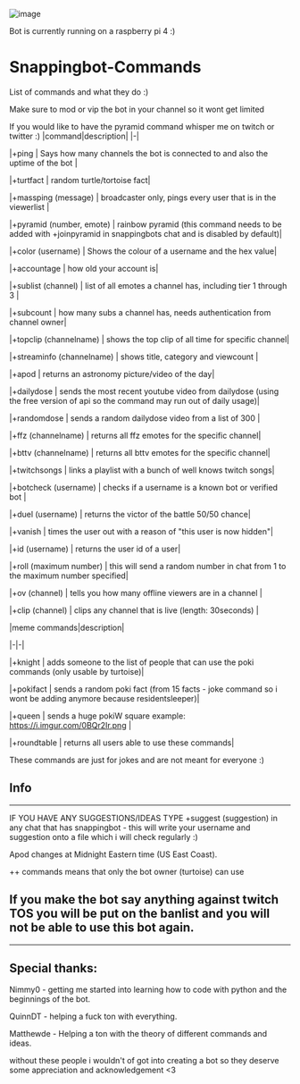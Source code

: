 ![image](https://static-cdn.jtvnw.net/emoticons/v1/304645329/3.0)

Bot is currently running on a raspberry pi 4  :)

# Snappingbot-Commands
List of commands and what they do :) 

Make sure to mod or vip the bot in your channel so it wont get limited

If you would like to have the pyramid command whisper me on twitch or twitter :) 
|command|description|
|-|

|+ping | Says how many channels the bot is connected to and also the uptime of the bot |

|+turtfact | random turtle/tortoise fact|

|+massping (message) | broadcaster only, pings every user that is in the viewerlist |

|+pyramid (number, emote) | rainbow pyramid (this command needs to be added with +joinpyramid in snappingbots chat and is disabled by default)|

|+color (username) | Shows the colour of a username and the hex value|

|+accountage | how old your account is|

|+sublist (channel) | list of all emotes a channel has, including tier 1 through 3 |

|+subcount | how many subs a channel has, needs authentication from channel owner|

|+topclip (channelname) | shows the top clip of all time for specific channel|

|+streaminfo (channelname) | shows title, category and viewcount |

|+apod | returns an astronomy picture/video of the day|

|+dailydose | sends the most recent youtube video from dailydose (using the free version of api so the command may run out of daily usage)|

|+randomdose | sends a random dailydose video from a list of 300 |

|+ffz (channelname) | returns all ffz emotes for the specific channel|

|+bttv (channelname) | returns all bttv emotes for the specific channel|

|+twitchsongs | links a playlist with a bunch of well knows twitch songs|

|+botcheck (username) | checks if a username is a known bot or verified bot |

|+duel (username) | returns the victor of the battle 50/50 chance|

|+vanish | times the user out with a reason of "this user is now hidden"|

|+id (username) | returns the user id of a user|

|+roll (maximum number) | this will send a random number in chat from 1 to the maximum number specified|

|+ov (channel) | tells you how many offline viewers are in a channel |

|+clip (channel) | clips any channel that is live (length: 30seconds) |

|meme commands|description|

|-|-|

|+knight | adds someone to the list of people that can use the poki commands (only usable by turtoise)|

|+pokifact | sends a random poki fact (from 15 facts - joke command so i wont be adding anymore because residentsleeper)|

|+queen | sends a huge pokiW square example: https://i.imgur.com/0BQr2Ir.png |

|+roundtable | returns all users able to use these commands|

These commands are just for jokes and are not meant for everyone :) 

## Info
---
IF YOU HAVE ANY SUGGESTIONS/IDEAS TYPE +suggest (suggestion) in any chat that has snappingbot - this will write  your username and suggestion onto a file which i will check regularly :) 

Apod changes at Midnight Eastern time (US East Coast). 

++ commands means that only the bot owner (turtoise) can use

## If you make the bot say anything against twitch TOS you will be put on the banlist and you will not be able to use this bot again. 
---

## Special  thanks:

Nimmy0 - getting me started into learning how to code with python and the beginnings of the bot.

QuinnDT - helping a fuck ton with everything.

Matthewde - Helping a ton with the theory of different commands and ideas.

without these people i wouldn't of got into creating a bot so they deserve some appreciation and acknowledgement <3

